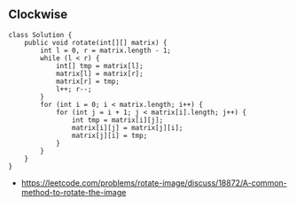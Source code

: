 ## Clockwise
```
class Solution {
    public void rotate(int[][] matrix) {
        int l = 0, r = matrix.length - 1;
        while (l < r) {
            int[] tmp = matrix[l];
            matrix[l] = matrix[r];
            matrix[r] = tmp;
            l++; r--;
        }
        for (int i = 0; i < matrix.length; i++) {
            for (int j = i + 1; j < matrix[i].length; j++) {
                int tmp = matrix[i][j];
                matrix[i][j] = matrix[j][i];
                matrix[j][i] = tmp;
            }
        }
    }
}
```

* https://leetcode.com/problems/rotate-image/discuss/18872/A-common-method-to-rotate-the-image
